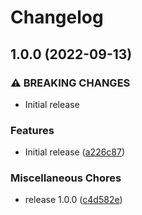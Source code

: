 # Changelog

## 1.0.0 (2022-09-13)


### ⚠ BREAKING CHANGES

* Initial release

### Features

* Initial release ([a226c87](https://github.com/pndurette/rippler/commit/a226c8708ffeb48b0f6199c9c83aa398354126f1))


### Miscellaneous Chores

* release 1.0.0 ([c4d582e](https://github.com/pndurette/rippler/commit/c4d582e1a54217aee4f435d795e05127812bd08a))
